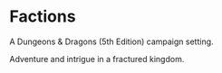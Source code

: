 Factions
========

A Dungeons & Dragons (5th Edition) campaign setting.

Adventure and intrigue in a fractured kingdom.
